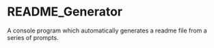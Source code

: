 # README_Generator
A console program which automatically generates a readme file from a series of prompts. 
